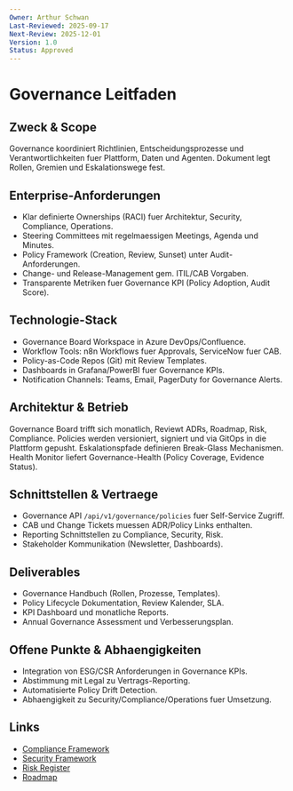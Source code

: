 ```yaml
---
Owner: Arthur Schwan
Last-Reviewed: 2025-09-17
Next-Review: 2025-12-01
Version: 1.0
Status: Approved
---
```

# Governance Leitfaden

## Zweck & Scope
Governance koordiniert Richtlinien, Entscheidungsprozesse und Verantwortlichkeiten fuer Plattform, Daten und Agenten. Dokument legt Rollen, Gremien und Eskalationswege fest.

## Enterprise-Anforderungen
- Klar definierte Ownerships (RACI) fuer Architektur, Security, Compliance, Operations.
- Steering Committees mit regelmaessigen Meetings, Agenda und Minutes.
- Policy Framework (Creation, Review, Sunset) unter Audit-Anforderungen.
- Change- und Release-Management gem. ITIL/CAB Vorgaben.
- Transparente Metriken fuer Governance KPI (Policy Adoption, Audit Score).

## Technologie-Stack
- Governance Board Workspace in Azure DevOps/Confluence.
- Workflow Tools: n8n Workflows fuer Approvals, ServiceNow fuer CAB.
- Policy-as-Code Repos (Git) mit Review Templates.
- Dashboards in Grafana/PowerBI fuer Governance KPIs.
- Notification Channels: Teams, Email, PagerDuty for Governance Alerts.

## Architektur & Betrieb
Governance Board trifft sich monatlich, Reviewt ADRs, Roadmap, Risk, Compliance. Policies werden versioniert, signiert und via GitOps in die Plattform gepusht. Eskalationspfade definieren Break-Glass Mechanismen. Health Monitor liefert Governance-Health (Policy Coverage, Evidence Status).

## Schnittstellen & Vertraege
- Governance API `/api/v1/governance/policies` fuer Self-Service Zugriff.
- CAB und Change Tickets muessen ADR/Policy Links enthalten.
- Reporting Schnittstellen zu Compliance, Security, Risk.
- Stakeholder Kommunikation (Newsletter, Dashboards).

## Deliverables
- Governance Handbuch (Rollen, Prozesse, Templates).
- Policy Lifecycle Dokumentation, Review Kalender, SLA.
- KPI Dashboard und monatliche Reports.
- Annual Governance Assessment und Verbesserungsplan.

## Offene Punkte & Abhaengigkeiten
- Integration von ESG/CSR Anforderungen in Governance KPIs.
- Abstimmung mit Legal zu Vertrags-Reporting.
- Automatisierte Policy Drift Detection.
- Abhaengigkeit zu Security/Compliance/Operations fuer Umsetzung.

## Links
- [Compliance Framework](md.html?path=compliance/compliance.md)
- [Security Framework](md.html?path=security/security.md)
- [Risk Register](md.html?path=risk/risk.md)
- [Roadmap](md.html?path=roadmap.md)


